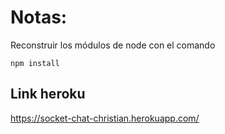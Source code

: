 # Notas:

Reconstruir los módulos de node con el comando

```
npm install
```

## Link heroku

https://socket-chat-christian.herokuapp.com/

